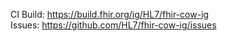 CI Build: https://build.fhir.org/ig/HL7/fhir-cow-ig  
Issues: https://github.com/HL7/fhir-cow-ig/issues
